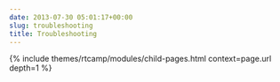 ```yaml
---
date: 2013-07-30 05:01:17+00:00
slug: troubleshooting
title: Troubleshooting
---
```


{% include themes/rtcamp/modules/child-pages.html context=page.url depth=1 %}
